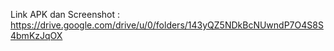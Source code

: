 Link APK dan Screenshot : https://drive.google.com/drive/u/0/folders/143yQZ5NDkBcNUwndP7O4S8S4bmKzJqOX
